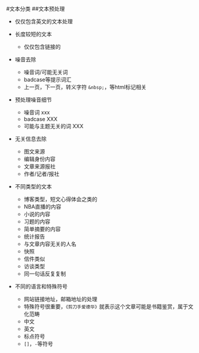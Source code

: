 #文本分类
##文本预处理
- 仅仅包含英文的文本处理

- 长度较短的文本
    - 仅仅包含链接的

- 噪音去除
    - 噪音词/可能无关词
    - badcase等提示词汇
    - 上一页，下一页，转义字符 `&nbsp;`，等html标记相关

- 预处理噪音细节    
    - 噪音词 xxx
    - badcase XXX
    - 可能与主题无关的词 XXX

- 无关信息去除
    - 图文来源
    - 编辑身份内容
    - 文章来源报社
    - 作者/记者/报社
    
- 不同类型的文本
    - 博客类型，短文心得体会之类的
    - NBA直播的内容
    - 小说的内容
    - 习题的内容
    - 简单摘要的内容
    - 统计报告
    - 与文章内容无关的人名
    - 快照
    - 信件类似
    - 访谈类型
    - 同一句话反复复制
    
- 不同的语言和特殊符号
    - 网站链接地址，邮箱地址的处理
    - 特殊符号很重要，`《剪刀手爱德华》`就表示这个文章可能是书籍鉴赏，属于文化范畴
    - 中文
    - 英文
    - 标点符号
    - `[]`，`-`等符号